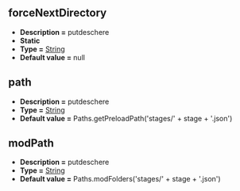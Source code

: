 ## forceNextDirectory
* **Description =** putdeschere
* **Static**
* **Type =** [String](https://api.haxeflixel.com/String.html)
* **Default value =** null

## path
* **Description =** putdeschere
* **Type =** [String](https://api.haxeflixel.com/String.html)
* **Default value =** Paths.getPreloadPath('stages/' + stage + '.json')

## modPath
* **Description =** putdeschere
* **Type =** [String](https://api.haxeflixel.com/String.html)
* **Default value =** Paths.modFolders('stages/' + stage + '.json')

